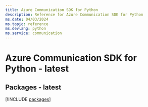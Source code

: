 ```yaml
---
title: Azure Communication SDK for Python
description: Reference for Azure Communication SDK for Python
ms.date: 04/03/2024
ms.topic: reference
ms.devlang: python
ms.service: communication
---
```

# Azure Communication SDK for Python - latest
## Packages - latest
[!INCLUDE [packages](communication-index.md)]